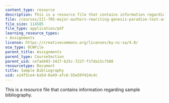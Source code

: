 ```yaml
---
content_type: resource
description: This is a resource file that contains information regarding sample bibliography.
file: /courses/21l-705-major-authors-rewriting-genesis-paradise-lost-and-twentieth-century-fantasy-spring-2009/a14f5ce4ba5d0a49afc655e59f424c4c_MIT21L_705S09_assn05.pdf
file_size: 114585
file_type: application/pdf
learning_resource_types:
- Assignments
license: https://creativecommons.org/licenses/by-nc-sa/4.0/
ocw_type: OCWFile
parent_title: Assignments
parent_type: CourseSection
parent_uid: cefad493-3427-625c-722f-f1fda15c7580
resourcetype: Document
title: Sample Bibliography
uid: a14f5ce4-ba5d-0a49-afc6-55e59f424c4c
---
```

This is a resource file that contains information regarding sample bibliography.